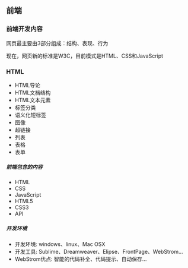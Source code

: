 ## 前端

### 前端开发内容

网页最主要由3部分组成：结构、表现、行为

现在，网页新的标准是W3C，目前模式是HTML、CSS和JavaScript

### HTML

* HTML导论
* HTML文档结构
* HTML文本元素
* 标签分类
* 语义化短标签
* 图像
* 超链接
* 列表
* 表格
* 表单


##### 前端包含的内容

* HTML
* CSS
* JavaScript
* HTML5
* CSS3
* API


##### 开发环境

* 开发环境: windows、linux、Mac OSX
* 开发工具: Sublime、Dreamweaver、Elipse、FrontPage、WebStrom...
* WebStrom优点: 智能的代码补全、代码提示、自动保存...

